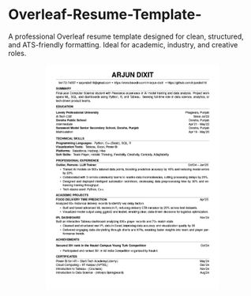 # Overleaf-Resume-Template-
A professional Overleaf resume template designed for clean, structured, and ATS-friendly formatting. Ideal for academic, industry, and creative roles.

<p align="center">
  <img src="ArjunCV.png" alt="My CV" width="70%">
</p>

